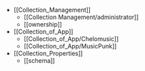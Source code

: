 - [[Collection_Management]]
  - [[Collection Management/administrator]]
  - [[ownership]]
- [[Collection_of_App]]
  - [[Collection_of_App/Chelomusic]]
  - [[Collection_of_App/MusicPunk]]
- [[Collection_Properties]]
  - [[schema]]